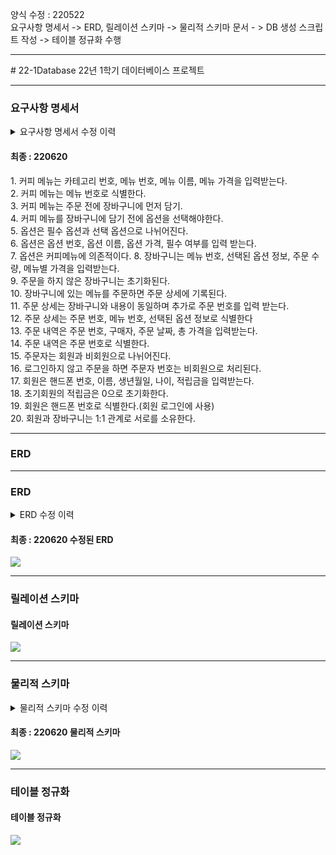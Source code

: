양식 수정 : 220522<br>
요구사항 명세서 -> ERD, 릴레이션 스키마 -> 물리적 스키마 문서 - > DB 생성 스크립트 작성 -> 테이블 정규화 수행
<hr>
# 22-1Database
22년 1학기 데이터베이스 프로젝트
<!--
<h1>카페 시스템</h1>
<br>
<h4>커피 카테고리 관리</h4>
커피의 카테고리 번호(기본키), 이름을 관리한다.<br>
<br>
<h5>커피 메뉴 관리</h5>
커피의 카테고리 번호(외래키), 메뉴 번호(기본키), 메뉴 이름, 온도(Only HOT or Only ICED or Both or Neither)를 관리한다.<br>
<br>
<h5>커피 옵션 관리</h5>
커피 옵션을 유료와 무료 기준으로 나눈다.<br>
커피 옵션을 기준과 함께 메뉴로 등록한다. <br>
<br>
<h5>일일 주문 관리</h5>
주문 번호, 메뉴번호, 메뉴 이름, 주문날짜시각을 관리한다.<br>
<br>
<h5>멤버십 회원 관리</h5>
회원번호 , 이름, 전화번호, 포인트 점수를 관리한다.<br>
<hr>
<hr>
<h6>커피 메뉴관리</h6>
<h7>카테고리, 메뉴 이름, 가격, 온도(HOT or ICED or Both or Neither)</h7>
<br>-> 카테고리 별 view 생성
<br>
<h6>커피 옵션관리</h6>
<table>
  <thead>
    <th>옵션 이름</th>
    <th>옵션 번호</th>
  </thead>
  <tbody>
    <tr>
      <td>유료 옵션</td>
      <td>01</td>
    </tr>
    <tr>
      <td>무료 옵션</td>
      <td>02</td>
    </tr>
  </tbody>
</table>
<h6>커피 일일주문관리</h6>
<br><h6>멤버십 회원관리</h6>
-->
<br>

<hr>

<h3>요구사항 명세서</h3>
<details>
<summary>요구사항 명세서 수정 이력</summary>
  <ul>
    <details>
      <summary>220513, 220522</summary>
      1. 카페 멤버십 회원으로 가입하기 위해서는 이름, 핸드폰 번호, 나이, 직업을 입력해야한다.<br>
      2. 멤버십 회원은 핸드폰 번호로 식별한다.<br>
      3. 멤버십 회원에게는 적립금이 부여된다.<br>
      4. 메뉴는 카테고리 번호, 메뉴 번호, 이름, 가격, 온도(only iced, only hot, both)를 입력받는다.<br>
      5. 메뉴는 메뉴번호로 식별한다.<br>
      6. 메뉴는 카테고리 별로 소속되며 카테고리 번호를 지정 받는다.<br>
      7. 메뉴는 한 개의 카테고리에만 소속될 수 있다.<br>
      8. 메뉴에는 옵션을 부여할 수 있으며 옵션은 따로 관리된다.<br>
      9. 한 개의 메뉴에 여러 개의 옵션을 부여할 수 있다.<br>
      10. 옵션은 옵션 번호, 옵션 이름, 옵션 가격을 지정받는다.<br>
      11. 옵션은 옵션 번호로 식별한다.<br>
      12. 카테고리는 카테고리 번호와 카테고리 이름을 지정 받는다.<br>
      13. 카테고리는 카테고리 번호로 식별한다.<br>
      14. 주문 기록에는 주문 번호, 주문자, 메뉴번호, 옵션번호, 주문날짜시각이 입력된다.<br>
      15. 주문자는 회원일 경우 핸드폰 번호를 외래키로 입력 받고, 비회원일 경우 null을 입력 받는다.<br>
      16. 주문은 주문번호로 식별한다.<br>
      17. 고객(회원, 비회원)은 한 번의 주문에 여러 개의 메뉴를 주문할 수 있다.<br>
      18. 온도는 온도번호, 온도이름을 입력받는다.<br>
    </details>
  </ul>
  <ul>
    <details>
      <summary>220610</summary>
      1. 커피 메뉴는 카테고리별로 나누어진다.<br>
      2. 카테고리는 별도로 관리되며 카테고리 번호와 카테고리 이름을 입력한다.<br>
      3. 카테고리는 카테고리 번호로 식별한다.<br>
      4. 커피 메뉴는 각각 카테고리에 소속된다.<br>
      5. 커피 메뉴는 카테고리 번호, 메뉴 번호, 메뉴 이름, 가격을 입력받는다.<br>
      6. 커피 메뉴는 메뉴 번호로 식별한다.<br>
      7. 커피 메뉴는 주문 전에 장바구니에 먼저 담긴다.<br>
      8. 커피 메뉴를 장바구니에 담기 전에 옵션을 선택해야한다.<br>
      9. 옵션은 필수 옵션과 선택 옵션으로 나뉘어진다.<br>
      10. 옵션은 옵션 번호, 옵션 이름, 옵션 가격, 필수 여부를 입력 받는다.<br>
      11. 장바구니는 메뉴 번호, 선택된 옵션 정보, 주문 수량, 메뉴별 가격, 총 가격을 입력받는다.<br>
      12. 장바구니는 메뉴 번호와 선택된 옵션 정보를 복합키로 사용한다.<br>
      13. 장바구니에 있는 메뉴를 주문하면 주문 내역에 저장된다.<br>
      14. 주문 내역은 장바구니의 내용과 동일하고 추가로 주문 번호와 주문자 번호를 입력받는다.<br>
      15. 주문 내역은 주문 번호로 식별한다.<br>
      16. 주문자는 회원과 비회원으로 나뉘어진다.<br>
      17. 로그인하지 않고 주문을 하면 주문자 번호는 비회원으로 처리된다.<br>
      18. 회원은 회원번호, 이름, 핸드폰 번호, 생년월일, 나이, 적립금을 입력받는다.<br>
      19. 초기 회원의 적립금은 0으로 초기화한다.<br>
      20. 회원 번호는 중복되지 않고 값이 반드시 있어야한다.	(주문자 번호에 외래키로 쓰일 후보키[대체키])<br>
      21. 회원은 핸드폰 번호로 식별한다.	(회원 로그인에 사용)<br>
    </details>
  </ul>
  <ul>
    <details>
      <summary>220612-1</summary>
      1. 커피 메뉴는 카테고리로 나누어진다.<br>
      2. 카테고리는 별도로 관리되며 카테고리 번호와 카테고리 이름을 입력한다.<br>
      3. 카테고리는 카테고리 번호로 식별한다.<br>
      4. 커피 메뉴는 각각 카테고리에 소속된다.<br>
      5. 커피 메뉴는 카테고리 번호, 메뉴 번호, 메뉴 이름, 메뉴 가격을 입력받는다.<br>
      6. 커피 메뉴는 메뉴 번호로 식별한다.<br>
      7. 커피 메뉴는 주문 전에 장바구니에 먼저 담기.<br>
      8. 커피 메뉴를 장바구니에 담기 전에 옵션을 선택해야한다.<br>
      9. 옵션은 필수 옵션과 선택 옵션으로 나뉘어진다.<br>
      10. 옵션은 옵션 번호, 옵션 이름, 옵션 가격, 필수 여부를 입력 받는다.<br>
      11. 장바구니는 메뉴 번호, 선택된 옵션 정보, 주문 수량, 메뉴별 가격을 입력받는다.<br>
      12. 장바구니에 있는 메뉴를 주문하면 주문 상세에 기록된다.<br>
      13. 주문 상세는 장바구니와 내용이 동일하며 추가로 주문 번호를 입력 받는다.<br>
      14. 주문 상세는 주문 번호, 메뉴 번호, 선택된 옵션 정보로 식별한다<br>
      15. 주문 내역은 주문 번호, 구매자, 주문 날짜, 총 가격을 입력받는다.<br>
      16. 주문 내역은 주문 번호로 식별한다.<br>
      17. 주문자는 회원과 비회원으로 나뉘어진다.<br>
      18. 로그인하지 않고 주문을 하면 주문자 번호는 비회원으로 처리된다.<br>
      19. 회원은 핸드폰 번호, 이름, 생년월일, 나이, 적립금을 입력받는다.<br>
      20. 초기회원의 적립금은 0으로 초기화한다.<br>
      21. 회원은 핸드폰 번호로 식별한다.(회원 로그인에 사용)<br>
    </details>
  </ul>
  <ul>
    <details>
      <summary>220612-2</summary>
      1. 커피 메뉴는 카테고리 번호, 메뉴 번호, 메뉴 이름, 메뉴 가격을 입력받는다.<br>
      2. 커피 메뉴는 메뉴 번호로 식별한다.<br>
      3. 커피 메뉴는 주문 전에 장바구니에 먼저 담기.<br>
      4. 커피 메뉴를 장바구니에 담기 전에 옵션을 선택해야한다.<br>
      5. 옵션은 필수 옵션과 선택 옵션으로 나뉘어진다.<br>
      6. 옵션은 옵션 번호, 옵션 이름, 옵션 가격, 필수 여부를 입력 받는다.<br>
      7. 장바구니는 메뉴 번호, 선택된 옵션 정보, 주문 수량, 메뉴별 가격을 입력받는다.<br>
      8. 주문을 하지 않은 장바구니는 초기화된다.<br>
      9. 장바구니에 있는 메뉴를 주문하면 주문 상세에 기록된다.<br>
      10. 주문 상세는 장바구니와 내용이 동일하며 추가로 주문 번호를 입력 받는다.<br>
      11. 주문 상세는 주문 번호, 메뉴 번호, 선택된 옵션 정보로 식별한다<br>
      12. 주문 내역은 주문 번호, 구매자, 주문 날짜, 총 가격을 입력받는다.<br>
      13. 주문 내역은 주문 번호로 식별한다.<br>
      14. 주문자는 회원과 비회원으로 나뉘어진다.<br>
      15. 로그인하지 않고 주문을 하면 주문자 번호는 비회원으로 처리된다.<br>
      16. 회원은 핸드폰 번호, 이름, 생년월일, 나이, 적립금을 입력받는다.<br>
      17. 초기회원의 적립금은 0으로 초기화한다.<br>
      18. 회원은 핸드폰 번호로 식별한다.(회원 로그인에 사용)<br>
    </details>
  </ul>
</details>

<h4>최종 : 220620</h4>
1. 커피 메뉴는 카테고리 번호, 메뉴 번호, 메뉴 이름, 메뉴 가격을 입력받는다.<br>
2. 커피 메뉴는 메뉴 번호로 식별한다.<br>
3. 커피 메뉴는 주문 전에 장바구니에 먼저 담기.<br>
4. 커피 메뉴를 장바구니에 담기 전에 옵션을 선택해야한다.<br>
5. 옵션은 필수 옵션과 선택 옵션으로 나뉘어진다.<br>
6. 옵션은 옵션 번호, 옵션 이름, 옵션 가격, 필수 여부를 입력 받는다.<br>
7. 옵션은 커피메뉴에 의존적이다.
8. 장바구니는 메뉴 번호, 선택된 옵션 정보, 주문 수량, 메뉴별 가격을 입력받는다.<br>
9. 주문을 하지 않은 장바구니는 초기화된다.<br>
10. 장바구니에 있는 메뉴를 주문하면 주문 상세에 기록된다.<br>
11. 주문 상세는 장바구니와 내용이 동일하며 추가로 주문 번호를 입력 받는다.<br>
12. 주문 상세는 주문 번호, 메뉴 번호, 선택된 옵션 정보로 식별한다<br>
13. 주문 내역은 주문 번호, 구매자, 주문 날짜, 총 가격을 입력받는다.<br>
14. 주문 내역은 주문 번호로 식별한다.<br>
15. 주문자는 회원과 비회원으로 나뉘어진다.<br>
16. 로그인하지 않고 주문을 하면 주문자 번호는 비회원으로 처리된다.<br>
17. 회원은 핸드폰 번호, 이름, 생년월일, 나이, 적립금을 입력받는다.<br>
18. 초기회원의 적립금은 0으로 초기화한다.<br>
19. 회원은 핸드폰 번호로 식별한다.(회원 로그인에 사용)<br>
20. 회원과 장바구니는 1:1 관계로 서로를 소유한다.<br>

<hr>

<h3>ERD</h3>


<hr>

<h3>ERD</h3>
<details>
<summary>ERD 수정 이력</summary>
  <ul>
    <details>
    <summary>초기 ERD</summary>
    <img src="https://user-images.githubusercontent.com/69462861/161521731-15e61450-b19a-4882-b201-e6cbbb56dec7.png"></img>
    </details>
  </ul>
  <ul>
    <details>
    <summary>220513 수정된 ERD</summary>
    <img src="https://user-images.githubusercontent.com/69462861/169690290-35926efd-b454-484f-bde6-996045f75d35.png"></img>
    </details>
  </ul>
  <ul>
    <details>
    <summary>220610 수정된 ERD</summary>
    <img src="https://user-images.githubusercontent.com/69462861/173021686-16839b00-0f11-4fb4-a815-476b52d47c65.jpg"></img>
    </details>
  </ul>
  <ul>
    <details>
    <summary>220611 수정된 ERD</summary>
    <img src="https://user-images.githubusercontent.com/69462861/173185402-9aedd5bb-66b6-4ef5-a257-373e6a0df64f.png"></img>
    </details>
  </ul>
  <ul>
    <details>
    <summary>220612-1 수정된 ERD</summary>
    <img src="https://user-images.githubusercontent.com/69462861/173213772-74bb07b8-244c-42ad-ac28-89ef4a1785a4.png"></img>
    </details>
  </ul>
  <ul>
    <details>
    <summary>220612-2 수정된 ERD</summary>
    <img src="https://user-images.githubusercontent.com/69462861/173291410-20906ecd-e5cf-494b-b7b3-bbfae562cef4.png"></img>
    </details>
  </ul>
</details>

<h4>최종 : 220620 수정된 ERD</h4>
<img src="https://user-images.githubusercontent.com/69462861/174522304-9b889eb4-5d54-46de-a4e3-0c4ddb027ecb.png"></img>

<hr>

<h3>릴레이션 스키마</h3>
<h4>릴레이션 스키마</h4>
<img src="https://user-images.githubusercontent.com/69462861/173305364-5c2b8bb5-1771-4110-801a-5d7f425fbbc0.png"></img>

<hr>

<h3>물리적 스키마</h3>
<details>
<summary>물리적 스키마 수정 이력</summary>
  <ul>
    <details>
    <summary>초기 물리적 스키마</summary>
    <img src="https://user-images.githubusercontent.com/69462861/169866825-d330c4c8-e6e1-4525-a20b-f3eff577bc75.png"></img>
    </details>
  </ul>
  <ul>
    <details>
    <summary>220612-1 물리적 스키마</summary>
    <img src="https://user-images.githubusercontent.com/69462861/173213832-a246a6bd-e9a5-4d78-ac69-eca4aa0e6e8f.png"></img>
    </details>
  </ul>
  <ul>
    <details>
    <summary>220612-2 물리적 스키마</summary>
    <img src="https://user-images.githubusercontent.com/69462861/173291335-51e33a26-9cb5-4cce-aa3b-91825fbc0cbd.png"></img>
    </details>
  </ul>
</details>

<h4>최종 : 220620 물리적 스키마</h4>
<img src="https://user-images.githubusercontent.com/69462861/174523299-4a4e4401-5547-4059-ac05-6e722299e9f9.png"></img>
  
<hr>

<h3>테이블 정규화</h3>
<h4>테이블 정규화</h4>
<img src="https://user-images.githubusercontent.com/69462861/173292905-4d0c4ed7-f178-469f-8ef0-f0401201584a.png"></img>
